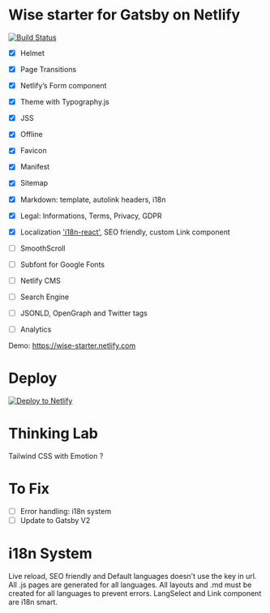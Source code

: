 # Wise starter for Gatsby on Netlify
[![Build Status](https://travis-ci.org/TomPichaud/wise-starter.svg?branch=master)](https://travis-ci.org/TomPichaud/wise-starter)

- [x] Helmet
- [x] Page Transitions
- [x] Netlify’s Form component
- [x] Theme with Typography.js
- [x] JSS
- [X] Offline
- [x] Favicon
- [x] Manifest
- [X] Sitemap
- [X] Markdown: template, autolink headers, i18n
- [X] Legal: Informations, Terms, Privacy, GDPR
- [X] Localization ['i18n-react'](https://github.com/alexdrel/i18n-react), SEO friendly, custom Link component
- [ ] SmoothScroll
- [ ] Subfont for Google Fonts
- [ ] Netlify CMS
- [ ] Search Engine
- [ ] JSONLD, OpenGraph and Twitter tags
- [ ] Analytics


Demo: https://wise-starter.netlify.com

# Deploy

[![Deploy to Netlify](https://www.netlify.com/img/deploy/button.svg)](https://app.netlify.com/start/deploy?repository=https://github.com/TomPichaud/wise-starter)

# Thinking Lab

Tailwind CSS with Emotion ?

# To Fix

- [ ] Error handling: i18n system
- [ ] Update to Gatsby V2

# i18n System

Live reload, SEO friendly and Default languages doesn't use the key in url.
All .js pages are generated for all languages.
All layouts and .md must be created for all languages to prevent errors.
LangSelect and Link component are i18n smart.
